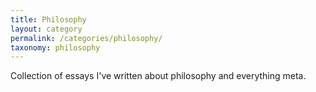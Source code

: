 ```yaml
---
title: Philosophy
layout: category
permalink: /categories/philosophy/
taxonomy: philosophy
---
```


Collection of essays I've written about philosophy and everything meta.
